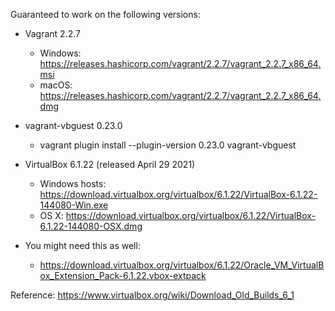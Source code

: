 Guaranteed to work on the following versions:

- Vagrant 2.2.7
    - Windows: https://releases.hashicorp.com/vagrant/2.2.7/vagrant_2.2.7_x86_64.msi
    - macOS: https://releases.hashicorp.com/vagrant/2.2.7/vagrant_2.2.7_x86_64.dmg

- vagrant-vbguest 0.23.0
    - vagrant plugin install --plugin-version 0.23.0 vagrant-vbguest

- VirtualBox 6.1.22 (released April 29 2021)
    - Windows hosts: https://download.virtualbox.org/virtualbox/6.1.22/VirtualBox-6.1.22-144080-Win.exe
    - OS X: https://download.virtualbox.org/virtualbox/6.1.22/VirtualBox-6.1.22-144080-OSX.dmg

- You might need this as well:
    - https://download.virtualbox.org/virtualbox/6.1.22/Oracle_VM_VirtualBox_Extension_Pack-6.1.22.vbox-extpack

Reference: https://www.virtualbox.org/wiki/Download_Old_Builds_6_1